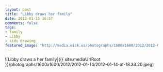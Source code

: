 ```yaml
---
layout: post
title: "Libby draws her family"
date: 2012-01-15 16:57
comments: false
tags: 
- family
- Libby
- kids drawing
featured_image: "http://media.eick.us/photographs/1600x1600/2012/2012-01-14/2012-01-14-at-18.33.20.jpeg"
---
```

![Libby draws a her family]({{ site.mediaUrlRoot }}/photographs/1600x1600/2012/2012-01-14/2012-01-14-at-18.33.20.jpeg)

